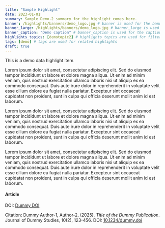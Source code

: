 ```yaml
---
title: "Sample Highlight"
date: 2023-01-01
summary: Sample Demo-2 summary for the highlight comes here.
banner: /highlights/banners/demo_logo.jpg # banner is used for the banner image
banner_large: /highlights/banners/demo_logo.jpg # banner_large is used for the large banner image
banner_caption: "Demo caption" # banner_caption is used for the caption of the banner image
highlights_topics: [demotopic2] # highlights_topics are used for filtering highlights
tags: [demo] # tags are used for related highlights
draft: true
---
```


This is a demo data highlight item.

Lorem ipsum dolor sit amet, consectetur adipiscing elit. Sed do eiusmod tempor incididunt ut labore et dolore magna aliqua. Ut enim ad minim veniam, quis nostrud exercitation ullamco laboris nisi ut aliquip ex ea commodo consequat. Duis aute irure dolor in reprehenderit in voluptate velit esse cillum dolore eu fugiat nulla pariatur. Excepteur sint occaecat cupidatat non proident, sunt in culpa qui officia deserunt mollit anim id est laborum.

Lorem ipsum dolor sit amet, consectetur adipiscing elit. Sed do eiusmod tempor incididunt ut labore et dolore magna aliqua. Ut enim ad minim veniam, quis nostrud exercitation ullamco laboris nisi ut aliquip ex ea commodo consequat. Duis aute irure dolor in reprehenderit in voluptate velit esse cillum dolore eu fugiat nulla pariatur. Excepteur sint occaecat cupidatat non proident, sunt in culpa qui officia deserunt mollit anim id est laborum.

Lorem ipsum dolor sit amet, consectetur adipiscing elit. Sed do eiusmod tempor incididunt ut labore et dolore magna aliqua. Ut enim ad minim veniam, quis nostrud exercitation ullamco laboris nisi ut aliquip ex ea commodo consequat. Duis aute irure dolor in reprehenderit in voluptate velit esse cillum dolore eu fugiat nulla pariatur. Excepteur sint occaecat cupidatat non proident, sunt in culpa qui officia deserunt mollit anim id est laborum.

#### Article

DOI: [Dummy DOI](#)

Citation: Dummy Author-1, Author-2. (2025). *Title of the Dummy Publication*. Journal of Dummy Studies, 10(2), 123-456. DOI: [10.1234/dummy.doi](#)
